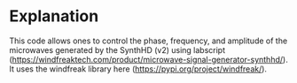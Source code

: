 # Explanation

This code allows ones to control the phase, frequency, and amplitude of the microwaves generated by the SynthHD (v2) using labscript (https://windfreaktech.com/product/microwave-signal-generator-synthhd/). It uses the windfreak library here (https://pypi.org/project/windfreak/).

 